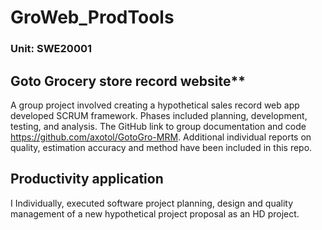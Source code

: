 # GroWeb_ProdTools

### Unit: SWE20001

## Goto Grocery store record website**

A group project involved creating a hypothetical sales record web app developed SCRUM framework. Phases included planning, development, testing, and analysis. The GitHub link to group documentation and code https://github.com/axotol/GotoGro-MRM. Additional individual reports on quality, estimation accuracy and method have been included in this repo.

## Productivity application

I Individually, executed software project planning, design and quality management of a new hypothetical project proposal as an HD project.
